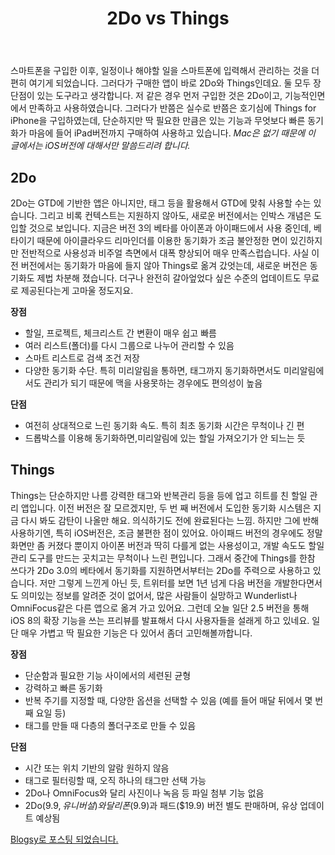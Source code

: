﻿---
title: 2Do vs Things
categories:
  - apps
tags:
  - 2do
  - gtd
  - ipad
  - iphone
  - things
  - to-do
  - todo
  - 띵즈
  - 스마트폰
  - 씽즈
  - 앱
  - 어플
  - 유니버설
  - 유료
  - 추천
  - 투두
  - 할일
  - 할일관리
pubDate: 2014-09-03
description: 기본 설명을 입력하세요
---

스마트폰을 구입한 이후, 일정이나 해야할 일을 스마트폰에 입력해서 관리하는 것을 더 편히 여기게 되었습니다. 그러다가 구매한 앱이 바로 2Do와 Things인데요. 둘 모두 장단점이 있는 도구라고 생각합니다. 저 같은 경우 먼저 구입한 것은 2Do이고, 기능적인면에서 만족하고 사용하였습니다. 그러다가 반쯤은 실수로 반쯤은 호기심에 Things for iPhone을 구입하였는데, 단순하지만 딱 필요한 만큼은 있는 기능과 무엇보다 빠른 동기화가 마음에 들어 iPad버전까지 구매하여 사용하고 있습니다. _Mac은 없기 때문에 이 글에서는 iOS버전에 대해서만 말씀드리려 합니다._

## 2Do

2Do는 GTD에 기반한 앱은 아니지만, 태그 등을 활용해서 GTD에 맞춰 사용할 수는 있습니다. 그리고 비록 컨텍스트는 지원하지 않아도, 새로운 버전에서는 인박스 개념은 도입할 것으로 보입니다. 지금은 버전 3의 베타를 아이폰과 아이패드에서 사용 중인데, 베타이기 때문에 아이클라우드 리마인더를 이용한 동기화가 조금 불안정한 면이 있긴하지만 전반적으로 사용성과 비주얼 측면에서 대폭 향상되어 매우 만족스럽습니다. 사실 이전 버전에서는 동기화가 마음에 들지 않아 Things로 옮겨 갔엇는데, 새로운 버전은 동기화도 제법 차분해 졌습니다. 더구나 완전히 갈아엎었다 싶은 수준의 업데이트도 무료로 제공된다는게 고마울 정도지요.

**장점**

- 할일, 프로젝트, 체크리스트 간 변환이 매우 쉽고 빠름
- 여러 리스트(폴더)를 다시 그룹으로 나누어 관리할 수 있음
- 스마트 리스트로 검색 조건 저장
- 다양한 동기화 수단. 특히 미리알림을 통하면, 태그까지 동기화하면서도 미리알림에서도 관리가 되기 때문에 맥을 사용못하는 경우에도 편의성이 높음

**단점**

- 여전히 상대적으로 느린 동기화 속도. 특히 최초 동기화 시간은 무척이나 긴 편
- 드롭박스를 이용해 동기화하면,미리알림에 있는 할일 가져오기가 안 되느는 듯

## Things

Things는 단순하지만 나름 강력한 태그와 반복관리 등을 등에 업고 히트를 친 할일 관리 앱입니다. 이전 버전은 잘 모르겠지만, 두 번 째 버전에서 도입한 동기화 시스템은 지금 다시 봐도 감탄이 나올만 해요. 의식하기도 전에 완료된다는 느낌. 하지만 그에 반해 사용하기엔, 특히 iOS버전은, 조금 불편한 점이 있어요. 아이패드 버전의 경우에도 정말 화면만 좀 커졌다 뿐이지 아이폰 버전과 딱히 다를게 없는 사용성이고, 개발 속도도 할일 관리 도구를 만드는 곳치고는 무척이나 느린 편입니다. 그래서 중간에 Things를 한참 쓰다가 2Do 3.0의 베타에서 동기화를 지원하면서부터는 2Do를 주력으로 사용하고 있습니다. 저만 그렇게 느낀게 아닌 듯, 트위터를 보면 1년 넘게 다음 버전을 개발한다면서도 의미있는 정보를 알려준 것이 없어서, 많은 사람들이 실망하고 Wunderlist나 OmniFocus같은 다른 앱으로 옮겨 가고 있어요. 그런데 오늘 일단 2.5 버전을 통해 iOS 8의 확장 기능을 쓰는 프리뷰를 발표해서 다시 사용자들을 설래게 하고 있네요. 일단 매우 가볍고 딱 필요한 기능은 다 있어서 좀더 고민해볼까합니다.

**장점**

- 단순함과 필요한 기능 사이에서의 세련된 균형
- 강력하고 빠른 동기화
- 반복 주기를 지정할 때, 다양한 옵션을 선택할 수 있음 (예를 들어 매달 뒤에서 몇 번 째 요일 등)
- 태그를 만들 때 다층의 폴더구조로 만들 수 있음

**단점**

- 시간 또는 위치 기반의 알람 원하지 않음
- 태그로 필터링할 때, 오직 하나의 태그만 선택 가능
- 2Do나 OmniFocus와 달리 사진이나 녹음 등 파일 첨부 기능 없음
- 2Do($9.9, 유니버설)와 달리 폰($9.9)과 패드($19.9) 버전 별도 판매하며, 유상 업데이트 예상됨

[Blogsy로 포스팅 되었습니다.](http://blogsyapp.com)


